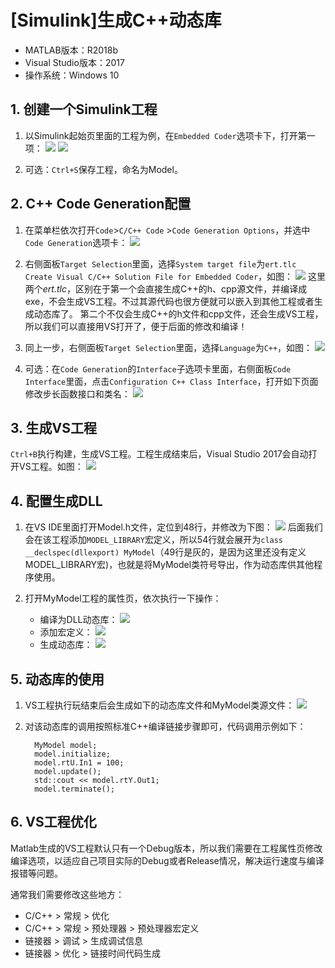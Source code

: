 # [Simulink]生成C++动态库

- MATLAB版本：R2018b
- Visual Studio版本：2017
- 操作系统：Windows 10

## 1. 创建一个Simulink工程

1. 以Simulink起始页里面的工程为例，在`Embedded Coder`选项卡下，打开第一项：
   ![](https://raw.githubusercontent.com/Mud-Player/MudPic/main/01Simlulink/start_page.png?token=AFQ6BQPFR6ATDDASAOCFLK3BN6X7O)
   ![](https://raw.githubusercontent.com/Mud-Player/MudPic/main/01Simlulink/outlook.png?token=AFQ6BQIZB4HEVJ24RQUHKN3BN6YWS) 

2. 可选：`Ctrl+S`保存工程，命名为Model。

## 2. C++ Code Generation配置

1. 在菜单栏依次打开`Code`>`C/C++ Code` >`Code Generation Options`，并选中`Code Generation`选项卡：
   ![](https://raw.githubusercontent.com/Mud-Player/MudPic/main/01Simlulink/code_generation.png?token=AFQ6BQJ4VAHG6D7IAHICV3LBN62BM)
2. 右侧面板`Target Selection`里面，选择`System target file`为`ert.tlc Create Visual C/C++ Solution File for Embedded Coder`，如图：
   ![](https://raw.githubusercontent.com/Mud-Player/MudPic/main/01Simlulink/system_target.png?token=AFQ6BQNOT3IXG2NGIITPC4DBN62VW)
   这里两个*ert.tlc*，区别在于第一个会直接生成C++的h、cpp源文件，并编译成exe，不会生成VS工程。不过其源代码也很方便就可以嵌入到其他工程或者生成动态库了。
   第二个不仅会生成C++的h文件和cpp文件，还会生成VS工程，所以我们可以直接用VS打开了，便于后面的修改和编译！

3. 同上一步，右侧面板`Target Selection`里面，选择`Language`为`C++`，如图：
   ![](https://raw.githubusercontent.com/Mud-Player/MudPic/main/01Simlulink/language.png?token=AFQ6BQKQ4YFFB5JJND6DTXTBN64BC)

4. 可选：在`Code Generation`的`Interface`子选项卡里面，右侧面板`Code Interface`里面，点击`Configuration C++ Class Interface`，打开如下页面修改步长函数接口和类名：
   ![](https://raw.githubusercontent.com/Mud-Player/MudPic/main/01Simlulink/interface.png?token=AFQ6BQNQL5NOMPQN3URJP5DBN66V2)

## 3. 生成VS工程

`Ctrl+B`执行构建，生成VS工程。工程生成结束后，Visual Studio 2017会自动打开VS工程。如图：
![](https://raw.githubusercontent.com/Mud-Player/MudPic/main/01Simlulink/build.png?token=AFQ6BQJOYBO7IRUKXGHIP6DBN67VU)

## 4. 配置生成DLL

1. 在VS IDE里面打开Model.h文件，定位到48行，并修改为下图：
   ![](https://raw.githubusercontent.com/Mud-Player/MudPic/main/01Simlulink/class_export.png)
   后面我们会在该工程添加`MODEL_LIBRARY`宏定义，所以54行就会展开为`class __declspec(dllexport) MyModel`（49行是灰的，是因为这里还没有定义MODEL_LIBRARY宏)，也就是将MyModel类符号导出，作为动态库供其他程序使用。

2. 打开MyModel工程的属性页，依次执行一下操作：
   - 编译为DLL动态库：
     ![](https://raw.githubusercontent.com/Mud-Player/MudPic/main/01Simlulink/out_dll.png)
   - 添加宏定义：
     ![](https://raw.githubusercontent.com/Mud-Player/MudPic/main/01Simlulink/lib_def.png)
   - 生成动态库：
     ![](https://raw.githubusercontent.com/Mud-Player/MudPic/main/01Simlulink/build_dll.png)

## 5. 动态库的使用

1. VS工程执行玩结束后会生成如下的动态库文件和MyModel类源文件：
   ![](https://raw.githubusercontent.com/Mud-Player/MudPic/main/01Simlulink/out_inter.png)

2. 对该动态库的调用按照标准C++编译链接步骤即可，代码调用示例如下：

   ```
     MyModel model;
     model.initialize;
     model.rtU.In1 = 100;
     model.update();
     std::cout << model.rtY.Out1;
     model.terminate();
   ```

## 6. VS工程优化

Matlab生成的VS工程默认只有一个Debug版本，所以我们需要在工程属性页修改编译选项，以适应自己项目实际的Debug或者Release情况，解决运行速度与编译报错等问题。

通常我们需要修改这些地方：

- C/C++ > 常规 > 优化
- C/C++ > 常规 > 预处理器 > 预处理器宏定义
- 链接器 > 调试 > 生成调试信息
- 链接器 > 优化 > 链接时间代码生成


